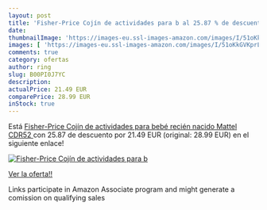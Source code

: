 ```yaml
---
layout: post
title: 'Fisher-Price Cojín de actividades para b al 25.87 % de descuento'
date: 
thumbnailImage: 'https://images-eu.ssl-images-amazon.com/images/I/51oKkGVKprL._SL200_.jpg'
images: [ 'https://images-eu.ssl-images-amazon.com/images/I/51oKkGVKprL._SL200_.jpg' ]
comments: true
category: ofertas
author: ring
slug: B00PI0J7YC
description:
actualPrice: 21.49 EUR
comparePrice: 28.99 EUR
inStock: true
---
```


Está [Fisher-Price Cojín de actividades para bebé recién nacido  Mattel CDR52 ](https://www.amazon.es/dp/B00PI0J7YC/?tag=tolees-21) con 25.87 de descuento por 21.49 EUR (original: 28.99 EUR) en el siguiente enlace!

[![Fisher-Price Cojín de actividades para b](https://images-eu.ssl-images-amazon.com/images/I/51oKkGVKprL._SL200_.jpg)](https://www.amazon.es/dp/B00PI0J7YC/?tag=tolees-21)

[Ver la oferta!!](https://www.amazon.es/dp/B00PI0J7YC/?tag=tolees-21)

Links participate in Amazon Associate program and might generate a comission on qualifying sales


